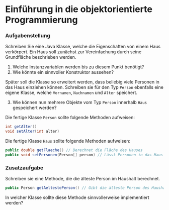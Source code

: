 # Einführung in die objektorientierte Programmierung

### Aufgabenstellung

Schreiben Sie eine Java Klasse, welche die Eigenschaften von einem Haus verkörpert. Ein Haus soll zunächst zur Vereinfachung durch seine Grundfläche beschrieben werden.

  1. Welche Instanzvariablen werden bis zu diesem Punkt benötigt?
  2. Wie könnte ein sinnvoller Konstruktor aussehen?

Später soll die Klasse so erweitert werden, dass beliebig viele Personen in das Haus einziehen können. Schreiben sie für den Typ `Person` ebenfalls eine eigene Klasse, welche `Vornamen`, `Nachnamen` und `Alter` speichert.

  3. Wie können nun mehrere Objekte vom Typ `Person` innerhalb `Haus` gespeichert werden?

Die fertige Klasse `Person` sollte folgende Methoden aufweisen:

```java
int getAlter()
void setAlter(int alter)
```

Die fertige Klasse `Haus` sollte folgende Methoden aufweisen:

```java
public double getFlaeche() // Berechnet die Fläche des Hauses
public void setPersonen(Person[] person) // Lässt Personen in das Haus einziehen
```

### Zusatzaufgabe

Schreiben sie eine Methode, die die älteste Person im Haushalt berechnet.

```java
public Person getAeltestePerson() // Gibt die älteste Person des Haushalts zurück
```

In welcher Klasse sollte diese Methode sinnvollerweise implementiert werden?
